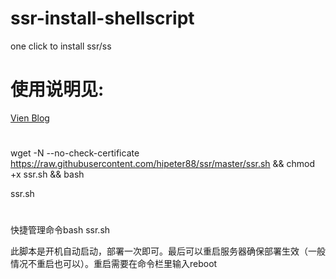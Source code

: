 # ssr-install-shellscript
one click to install ssr/ss
# 使用说明见: 
[Vien Blog](https://vien.tech/article/122)

#

wget -N --no-check-certificate https://raw.githubusercontent.com/hipeter88/ssr/master/ssr.sh && chmod +x ssr.sh && bash 

ssr.sh


#
快捷管理命令bash ssr.sh

此脚本是开机自动启动，部署一次即可。最后可以重启服务器确保部署生效（一般情况不重启也可以）。重启需要在命令栏里输入reboot 
